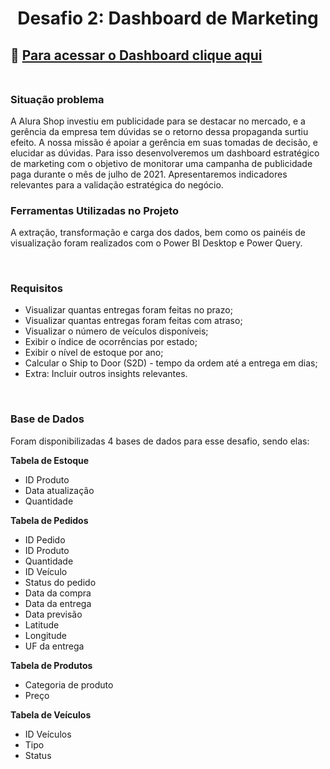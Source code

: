# <p align="center"> <b> Desafio 2: Dashboard de Marketing </b> 

## 🛒 [Para acessar o Dashboard clique aqui](https://app.powerbi.com/view?r=eyJrIjoiNjQzOTM1MjAtMDI4ZS00NjEzLWFkOWEtMmIwMTkyMmU5NmU4IiwidCI6ImQ0NDEzYjc1LWUxZWYtNGViYi1hZGIzLWFlZThmZTBlZDJlNSJ9)</br> </br> 


### Situação problema

A Alura Shop investiu em publicidade para se destacar no mercado, e a gerência da empresa tem dúvidas se o retorno dessa propaganda surtiu efeito.
A nossa missão é apoiar a gerência em suas tomadas de decisão, e elucidar as dúvidas. Para isso desenvolveremos um dashboard estratégico de marketing com o objetivo de monitorar uma campanha de publicidade paga durante o mês de julho de 2021. Apresentaremos indicadores relevantes para a validação estratégica do negócio.
<br>

### Ferramentas Utilizadas no Projeto

A extração, transformação e carga dos dados, bem como os painéis de visualização foram realizados com o Power BI Desktop e Power Query. 

<br>

### Requisitos

<ul>
  <li>Visualizar quantas entregas foram feitas no prazo;</li>
  <li>Visualizar quantas entregas foram feitas com atraso;</li>
  <li>Visualizar o número de veículos disponíveis;</li>
  <li>Exibir o índice de ocorrências por estado;</li>
  <li>Exibir o nível de estoque por ano;</li>
  <li>Calcular o Ship to Door (S2D) - tempo da ordem até a entrega em dias;</li>
  <li>Extra: Incluir outros insights relevantes.</li>
</ul>


<br>

### Base de Dados

Foram disponibilizadas 4 bases de dados para esse desafio, sendo elas:

  


<b>Tabela de Estoque</b>

<ul>
    <li>ID Produto</li>
    <li>Data atualização</li>
    <li>Quantidade</li>
</ul>




<b>Tabela de Pedidos</b>

<ul>
    <li>ID Pedido</li>
    <li>ID Produto</li>
    <li>Quantidade</li>
    <li>ID Veículo</li>
    <li>Status do pedido</li>
    <li>Data da compra</li>
    <li>Data da entrega</li>
    <li>Data previsão</li>
    <li>Latitude</li>
    <li>Longitude</li>
    <li>UF da entrega</li>
</ul>





<b>Tabela de Produtos</b>

<ul>
    <li>Categoria de produto</li>
    <li>Preço</li>
</ul>




<b>Tabela de Veículos</b>

<ul>
    <li>ID Veículos</li>
    <li>Tipo</li>
    <li>Status</li>
</ul>

### 
